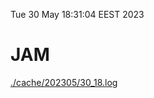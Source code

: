 Tue 30 May 18:31:04 EEST 2023
# JAM
<a href='./cache/202305/30_18.log'>./cache/202305/30_18.log</a>
